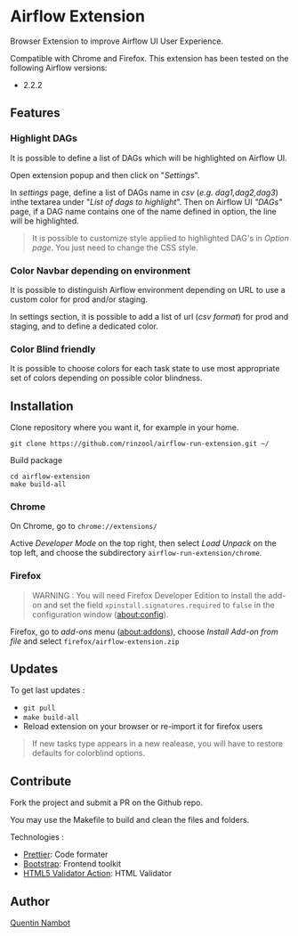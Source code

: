 # Airflow Extension

Browser Extension to improve Airflow UI User Experience.

Compatible with Chrome and Firefox.
This extension has been tested on the following Airflow versions:
- 2.2.2

## Features
### Highlight DAGs

It is possible to define a list of DAGs which will be highlighted on Airflow UI.

Open extension popup and then click on "_Settings_".

In _settings_ page, define a list of DAGs name in _csv_ (_e.g. dag1,dag2,dag3_) inthe textarea under "_List of dags to highlight_". 
Then on Airflow UI _"DAGs"_ page, if a DAG name contains one of the name defined in option, the line will be highlighted.

> It is possible to customize style applied to highlighted DAG's in _Option page_. You just need to change the CSS style.

### Color Navbar depending on environment

It is possible to distinguish Airflow environment depending on URL to use a custom color for prod and/or staging.

In settings section, it is possible to add a list of url (_csv format_) for prod and staging, and to define a dedicated 
color.

### Color Blind friendly

It is possible to choose colors for each task state to use most appropriate set of colors depending on possible color blindness.

## Installation

Clone repository where you want it, for example in your home.

```console
git clone https://github.com/rinzool/airflow-run-extension.git ~/
```

Build package
```console
cd airflow-extension
make build-all
```

### Chrome
On Chrome, go to `chrome://extensions/`

Active _Developer Mode_ on the top right, then select _Load Unpack_ on the top left, and choose the subdirectory `airflow-run-extension/chrome`.

### Firefox

> WARNING : You will need Firefox Developer Edition to install the add-on and set the field `xpinstall.signatures.required` to `false` in the configuration window ([about:config](about:config)).

Firefox, go to *add-ons* menu ([about:addons](about:addons)), choose _Install Add-on from file_ and select `firefox/airflow-extension.zip`

## Updates

To get last updates :
* `git pull`
* `make build-all`
* Reload extension on your browser or re-import it for firefox users

> If new tasks type appears in a new realease, you will have to restore defaults for colorblind options.

## Contribute
Fork the project and submit a PR on the Github repo.

You may use the Makefile to build and clean the files and folders.

Technologies :
- [Prettier](https://prettier.io/): Code formater
- [Bootstrap](https://getbootstrap.com/): Frontend toolkit
- [HTML5 Validator Action](https://github.com/Cyb3r-Jak3/html5validator-action): HTML Validator

## Author

[Quentin Nambot](mailto:quentin.nambot@grenoble-inp.org)
